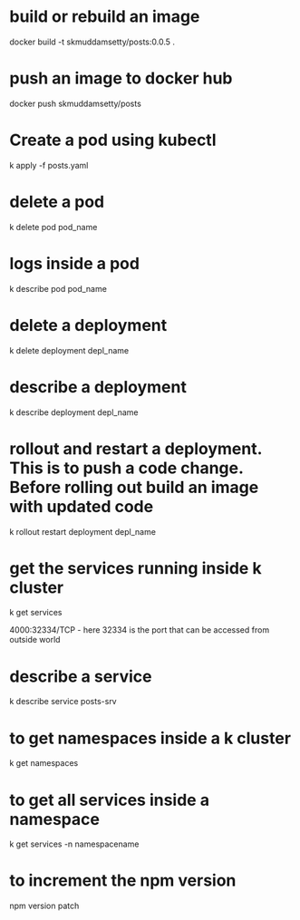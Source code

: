 # build or rebuild an image

docker build -t skmuddamsetty/posts:0.0.5 .

# push an image to docker hub

docker push skmuddamsetty/posts

# Create a pod using kubectl

k apply -f posts.yaml

# delete a pod

k delete pod pod_name

# logs inside a pod

k describe pod pod_name

# delete a deployment

k delete deployment depl_name

# describe a deployment

k describe deployment depl_name

# rollout and restart a deployment. This is to push a code change. Before rolling out build an image with updated code

k rollout restart deployment depl_name

# get the services running inside k cluster

k get services

4000:32334/TCP - here 32334 is the port that can be accessed from outside world

# describe a service

k describe service posts-srv

# to get namespaces inside a k cluster

k get namespaces

# to get all services inside a namespace

k get services -n namespacename

# to increment the npm version

npm version patch
